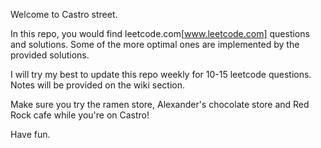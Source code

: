 Welcome to Castro street.

In this repo, you would find leetcode.com[www.leetcode.com] questions and solutions. Some of the more optimal ones are implemented by the provided solutions.

I will try my best to update this repo weekly for 10-15 leetcode questions.
Notes will be provided on the wiki section.

Make sure you try the ramen store, Alexander's chocolate store and Red Rock cafe while you're on Castro!

Have fun.

